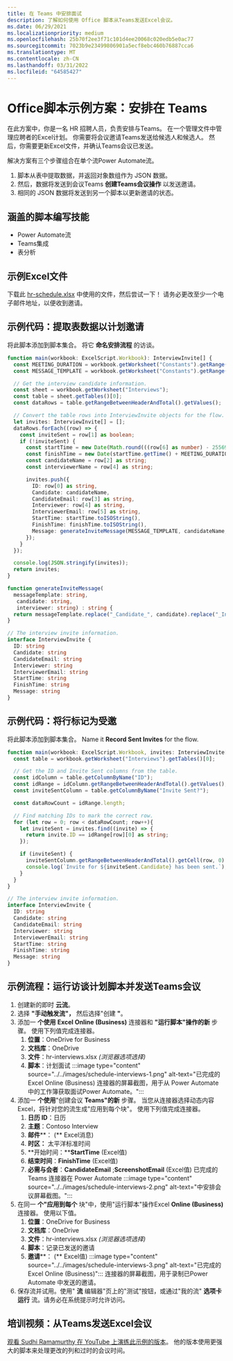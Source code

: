 ```yaml
---
title: 在 Teams 中安排面试
description: 了解如何使用 Office 脚本从Teams发送Excel会议。
ms.date: 06/29/2021
ms.localizationpriority: medium
ms.openlocfilehash: 25b70f2ee3f71c101d4ee20068c020edb5e0ac77
ms.sourcegitcommit: 7023b9e23499806901a5ecf8ebc460b76887cca6
ms.translationtype: MT
ms.contentlocale: zh-CN
ms.lasthandoff: 03/31/2022
ms.locfileid: "64585427"
---
```

# <a name="office-scripts-sample-scenario-schedule-interviews-in-teams"></a>Office脚本示例方案：安排在 Teams

在此方案中，你是一名 HR 招聘人员，负责安排与Teams。 在一个管理文件中管理应聘者的Excel计划。 你需要将会议邀请Teams发送给候选人和候选人。 然后，你需要更新Excel文件，并确认Teams会议已发送。

解决方案有三个步骤组合在单个流Power Automate流。

1. 脚本从表中提取数据，并返回对象数组作为 JSON 数据。
1. 然后，数据将发送到会议Teams **创建Teams会议操作** 以发送邀请。
1. 相同的 JSON 数据将发送到另一个脚本以更新邀请的状态。

## <a name="scripting-skills-covered"></a>涵盖的脚本编写技能

* Power Automate流
* Teams集成
* 表分析

## <a name="sample-excel-file"></a>示例Excel文件

下载此 <a href="hr-schedule.xlsx">hr-schedule.xlsx</a> 中使用的文件，然后尝试一下！ 请务必更改至少一个电子邮件地址，以便收到邀请。

## <a name="sample-code-extract-table-data-to-schedule-invites"></a>示例代码：提取表数据以计划邀请

将此脚本添加到脚本集合。 将它 **命名安排流程** 的访谈。

```TypeScript
function main(workbook: ExcelScript.Workbook): InterviewInvite[] {
  const MEETING_DURATION = workbook.getWorksheet("Constants").getRange("B1").getValue() as number;
  const MESSAGE_TEMPLATE = workbook.getWorksheet("Constants").getRange("B2").getValue() as string;

  // Get the interview candidate information.
  const sheet = workbook.getWorksheet("Interviews");
  const table = sheet.getTables()[0];
  const dataRows = table.getRangeBetweenHeaderAndTotal().getValues();

  // Convert the table rows into InterviewInvite objects for the flow.
  let invites: InterviewInvite[] = [];
  dataRows.forEach((row) => {
    const inviteSent = row[1] as boolean;
    if (!inviteSent) {
      const startTime = new Date(Math.round(((row[6] as number) - 25569) * 86400 * 1000));
      const finishTime = new Date(startTime.getTime() + MEETING_DURATION * 60 * 1000);
      const candidateName = row[2] as string;
      const interviewerName = row[4] as string;

      invites.push({
        ID: row[0] as string,
        Candidate: candidateName,
        CandidateEmail: row[3] as string,
        Interviewer: row[4] as string,
        InterviewerEmail: row[5] as string,
        StartTime: startTime.toISOString(),
        FinishTime: finishTime.toISOString(),
        Message: generateInviteMessage(MESSAGE_TEMPLATE, candidateName, interviewerName)
      });
    }    
  });

  console.log(JSON.stringify(invites));
  return invites;
}

function generateInviteMessage(
  messageTemplate: string,
   candidate: string,
   interviewer: string) : string {
  return messageTemplate.replace("_Candidate_", candidate).replace("_Interviewer_", interviewer);
}

// The interview invite information.
interface InterviewInvite {
  ID: string
  Candidate: string
  CandidateEmail: string
  Interviewer: string
  InterviewerEmail: string
  StartTime: string
  FinishTime: string
  Message: string
}
```

## <a name="sample-code-mark-rows-as-invited"></a>示例代码：将行标记为受邀

将此脚本添加到脚本集合。 Name it **Record Sent Invites** for the flow.

```TypeScript
function main(workbook: ExcelScript.Workbook, invites: InterviewInvite[]) {
  const table = workbook.getWorksheet("Interviews").getTables()[0];

  // Get the ID and Invite Sent columns from the table.
  const idColumn = table.getColumnByName("ID");
  const idRange = idColumn.getRangeBetweenHeaderAndTotal().getValues();
  const inviteSentColumn = table.getColumnByName("Invite Sent?");

  const dataRowCount = idRange.length;

  // Find matching IDs to mark the correct row.
  for (let row = 0; row < dataRowCount; row++){
    let inviteSent = invites.find((invite) => {
      return invite.ID == idRange[row][0] as string;
    });

    if (inviteSent) {
      inviteSentColumn.getRangeBetweenHeaderAndTotal().getCell(row, 0).setValue(true);
      console.log(`Invite for ${inviteSent.Candidate} has been sent.`);
    }
  } 
}

// The interview invite information.
interface InterviewInvite {
  ID: string
  Candidate: string
  CandidateEmail: string
  Interviewer: string
  InterviewerEmail: string
  StartTime: string
  FinishTime: string
  Message: string
}
```

## <a name="sample-flow-run-the-interview-scheduling-scripts-and-send-the-teams-meetings"></a>示例流程：运行访谈计划脚本并发送Teams会议

1. 创建新的即时 **云流**。
1. 选择 **"手动触发流"，** 然后选择"创建 **"**。
1. 添加一 **个使用** **Excel Online (Business)** 连接器和 **"运行脚本"操作的新** 步骤。 使用下列值完成连接器。
    1. **位置**：OneDrive for Business
    1. **文档库**：OneDrive
    1. **文件**：hr-interviews.xlsx *(浏览器选项选择)*
    1. **脚本**：计划面试 :::image type="content" source="../../images/schedule-interviews-1.png" alt-text="已完成的 Excel Online (Business) 连接器的屏幕截图，用于从 Power Automate 中的工作簿获取面试Power Automate。":::
1. 添加一 **个使用**"创建会议 **Teams"的新** 步骤。 当您从连接器选择动态内容Excel，将针对您的流生成"应用到每个块"。 使用下列值完成连接器。
    1. **日历 ID**：日历
    1. **主题**：Contoso Interview
    1. **邮件****： (** Excel消息) 
    1. **时区：** 太平洋标准时间
    1. **开始时间：****StartTime** (Excel值) 
    1. **结束时间**：**FinishTime** (Excel值) 
    1. **必需与会者**：**CandidateEmail** ;**ScreenshotEmail** (Excel值) 已完成的 Teams 连接器在 Power Automate :::image type="content" source="../../images/schedule-interviews-2.png" alt-text="中安排会议屏幕截图。":::
1. 在同一 **个"应用到每个** 块"中，使用"运行脚本"操作Excel **Online (Business)** 连接器。 使用以下值。
    1. **位置**：OneDrive for Business
    1. **文档库**：OneDrive
    1. **文件**：hr-interviews.xlsx *(浏览器选项选择)*
    1. **脚本**：记录已发送的邀请
    1. **邀请****： (** Excel值) :::image type="content" source="../../images/schedule-interviews-3.png" alt-text="已完成的 Excel Online (Business)"::: 连接器的屏幕截图，用于录制已Power Automate 中发送的邀请。
1. 保存流并试用。使用" **流** 编辑器"页上的"测试"按钮，或通过"我的流" **选项卡运行** 流。请务必在系统提示时允许访问。

## <a name="training-video-send-a-teams-meeting-from-excel-data"></a>培训视频：从Teams发送Excel会议

[观看 Sudhi Ramamurthy 在 YouTube 上演练此示例的版本](https://youtu.be/HyBdx52NOE8)。 他的版本使用更强大的脚本来处理更改的列和过时的会议时间。
